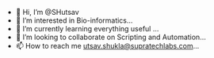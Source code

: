 - 👋 Hi, I’m @SHutsav
- 👀 I’m interested in Bio-informatics...
- 🌱 I’m currently learning everything useful ...
- 💞️ I’m looking to collaborate on Scripting and Automation...
- 📫 How to reach me utsav.shukla@supratechlabs.com...

<!---
SHutsav/SHutsav is a ✨ special ✨ repository because its `README.md` (this file) appears on your GitHub profile.
You can click the Preview link to take a look at your changes.
--->

